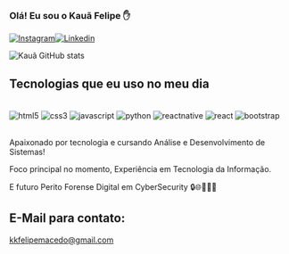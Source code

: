 ### Olá! Eu sou o Kauã Felipe ✋


[![Instagram](https://img.shields.io/badge/Instagram-E4405F?style=for-the-badge&logo=instagram&logoColor=white)](https://instagram.com/kaua_felipe7/)[![Linkedin](https://img.shields.io/badge/LinkedIn-0077B5?style=for-the-badge&logo=linkedin&logoColor=white)](https://www.linkedin.com/in/kau%C3%A3-felipe-de-macedo-41419923a/)

![Kauã GitHub stats](https://github-readme-stats.vercel.app/api?username=KauaFM&show_icons=true&theme=radical)

## Tecnologias que eu uso no meu dia

<div style="display: inline_block"><br/>
<img align="center" alt="html5" src="https://img.shields.io/badge/HTML5-E34F26?style=for-the-badge&logo=html5&logoColor=white"/>
<img align="center" alt="css3" src="https://img.shields.io/badge/CSS3-1572B6?style=for-the-badge&logo=css3&logoColor=white"/>
<img align="center" alt="javascript" src="https://img.shields.io/badge/JavaScript-F7DF1E?style=for-the-badge&logo=javascript&logoColor=black"/>
<img align="center" alt="python" src="https://img.shields.io/badge/Python-14354C?style=for-the-badge&logo=python&logoColor=white"/>
<img align="center" alt="reactnative" src="https://img.shields.io/badge/React_Native-20232A?style=for-the-badge&logo=react&logoColor=61DAFB"/>
<img align="center" alt="react" src="https://img.shields.io/badge/React-20232A?style=for-the-badge&logo=react&logoColor=61DAFB"/>
<img align="center" alt="bootstrap" src="https://img.shields.io/badge/Bootstrap-563D7C?style=for-the-badge&logo=bootstrap&logoColor=white"/>
</div></br>

Apaixonado por tecnologia e cursando Análise e Desenvolvimento de Sistemas! 

Foco principal no momento, Experiência em Tecnologia da Informação.

E futuro Perito Forense Digital em CyberSecurity 🔒🌐👨🏽‍💻

## E-Mail para contato:

kkfelipemacedo@gmail.com

